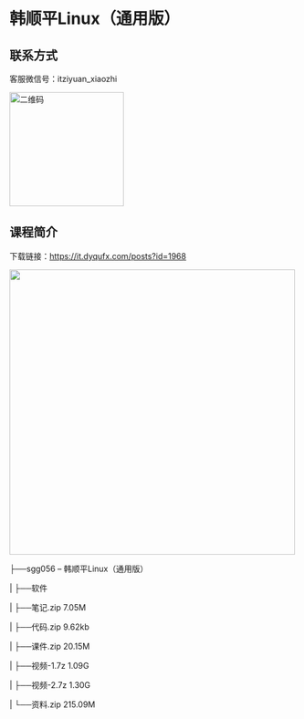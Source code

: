 # 韩顺平Linux（通用版）

## 联系方式

客服微信号：itziyuan_xiaozhi

<img src="https://ziyuanyun.oss-cn-guangzhou.aliyuncs.com/common/20240614073449/666b82192834a.jpg" width="200" height="200" alt="二维码">

## 课程简介

下载链接：https://it.dyqufx.com/posts?id=1968

<img src="https://ziyuanyun.oss-cn-guangzhou.aliyuncs.com/yun/20240515183616/66449020950e6.jpg" width="500" alt="">

  ├──sgg056 &#8211; 韩顺平Linux（通用版）

 | ├──软件

 | ├──笔记.zip 7.05M

 | ├──代码.zip 9.62kb

 | ├──课件.zip 20.15M

 | ├──视频-1.7z 1.09G

 | ├──视频-2.7z 1.30G

 | └──资料.zip 215.09M

  